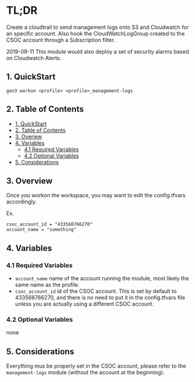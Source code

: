 # TL;DR

Create a cloudtrail to send management logs onto S3 and Cloudwatch for an specific account. Also hook the CloudWatchLogGroup created to the CSOC account through a Subscription filter.

2019-09-11
This module would also deploy a set of security alarms based on Cloudwatch Alerts.

## 1. QuickStart

```
gen3 workon <profile> <profile>_management-logs
```

## 2. Table of Contents

- [1. QuickStart](#1-quickstart)
- [2. Table of Contents](#2-table-of-contents)
- [3. Overiew](#3-overview)
- [4. Variables](#4-variables)
  - [4.1 Required Variables](#41-required-variables)
  - [4.2 Optional Variables](#42-optional-variables)
- [5. Considerations](#5-considerations)


## 3. Overview

Once you workon the workspace, you may want to edit the config.tfvars accordingly.

Ex.
```
csoc_account_id = "433568766270"
account_name = "something"
```

## 4. Variables

### 4.1 Required Variables

* `account_name` name of the account running the module, most likely the same name as the profile.
* `csoc_account_id` id of the CSOC account. This is set by default to 433568766270, and there is no need to put it in the config.tfvars file unless you are actually using  a different CSOC account.

### 4.2 Optional Variables

none

## 5. Considerations

Everything mus be properly set in the CSOC account, please refer to the `management-logs` module (without the account at the beginning).

